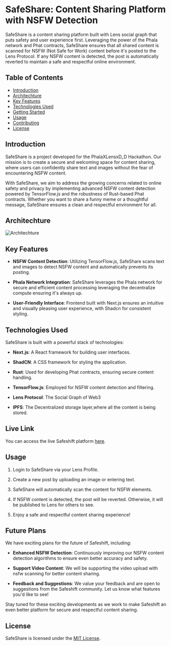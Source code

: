 # SafeShare: Content Sharing Platform with NSFW Detection


SafeShare is a content sharing platform built with Lens social graph that puts safety and user experience first. Leveraging the power of the Phala network and Phat contracts, SafeShare ensures that all shared content is scanned for NSFW (Not Safe for Work) content before it's posted to the Lens Protocol. If any NSFW content is detected, the post is automatically reverted to maintain a safe and respectful online environment.

## Table of Contents

- [Introduction](#introduction)
- [Architechture](#architechture)
- [Key Features](#key-features)
- [Technologies Used](#technologies-used)
- [Getting Started](#getting-started)
- [Usage](#usage)
- [Contributing](#contributing)
- [License](#license)

## Introduction

SafeShare is a project developed for the PhalaXLensxD_D Hackathon. Our mission is to create a secure and welcoming space for content sharing, where users can confidently share text and images without the fear of encountering NSFW content.

With SafeShare, we aim to address the growing concerns related to online safety and privacy by implementing advanced NSFW content detection powered by TensorFlow.js and the robustness of Rust-based Phat contracts. Whether you want to share a funny meme or a thoughtful message, SafeShare ensures a clean and respectful environment for all.

## Architechture
![Architechture](https://safeshift.vercel.app/archi.png "a title")

## Key Features

- **NSFW Content Detection**: Utilizing TensorFlow.js, SafeShare scans text and images to detect NSFW content and automatically prevents its posting.

- **Phala Network Integration**: SafeShare leverages the Phala network for secure and efficient content processing leveraging the decentralize compute ensuring it's always up.

- **User-Friendly Interface**: Frontend built with Next.js ensures an intuitive and visually pleasing user experience, with Shadcn for consistent styling.

## Technologies Used

SafeShare is built with a powerful stack of technologies:

- **Next.js**: A React framework for building user interfaces.

- **ShadCN**: A CSS framework for styling the application.

- **Rust**: Used for developing Phat contracts, ensuring secure content handling.

- **TensorFlow.js**: Employed for NSFW content detection and filtering.

- **Lens Protocol**: The Social Graph of Web3

- **IPFS**: The Decentralized storage layer,where all the content is being stored.

## Live Link

You can access the live Safeshift platform [here](https://www.safeshift.vercel.app).


## Usage

1. Login to SafeShare  via your Lens Profile.

2. Create a new post by uploading an image or entering text.

3. SafeShare will automatically scan the content for NSFW elements.

4. If NSFW content is detected, the post will be reverted. Otherwise, it will be published to Lens for others to see.

5. Enjoy a safe and respectful content sharing experience!

## Future Plans

We have exciting plans for the future of Safeshift, including:

- **Enhanced NSFW Detection**: Continuously improving our NSFW content detection algorithms to ensure even better accuracy and safety.

- **Support Video Content**: We will be supporting the video upload with nsfw scanning for better content sharing.

- **Feedback and Suggestions**: We value your feedback and are open to suggestions from the Safeshift community. Let us know what features you'd like to see!

Stay tuned for these exciting developments as we work to make Safeshift an even better platform for secure and respectful content sharing.


## License

SafeShare is licensed under the [MIT License](LICENSE).
